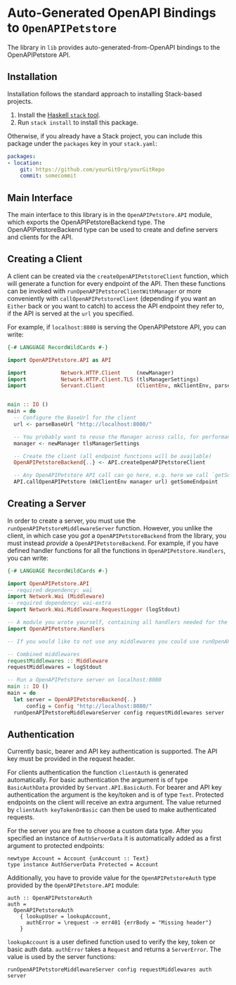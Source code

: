 # Auto-Generated OpenAPI Bindings to `OpenAPIPetstore`

The library in `lib` provides auto-generated-from-OpenAPI bindings to the OpenAPIPetstore API.

## Installation

Installation follows the standard approach to installing Stack-based projects.

1. Install the [Haskell `stack` tool](http://docs.haskellstack.org/en/stable/README).
2. Run `stack install` to install this package.

Otherwise, if you already have a Stack project, you can include this package under the `packages` key in your `stack.yaml`:
```yaml
packages:
- location:
    git: https://github.com/yourGitOrg/yourGitRepo
    commit: somecommit
```

## Main Interface

The main interface to this library is in the `OpenAPIPetstore.API` module, which exports the OpenAPIPetstoreBackend type. The OpenAPIPetstoreBackend
type can be used to create and define servers and clients for the API.

## Creating a Client

A client can be created via the `createOpenAPIPetstoreClient` function, which will generate a function for every endpoint of the API.
Then these functions can be invoked with `runOpenAPIPetstoreClientWithManager` or more conveniently with `callOpenAPIPetstoreClient`
(depending if you want an `Either` back or you want to catch) to access the API endpoint they refer to, if the API is served
at the `url` you specified.

For example, if `localhost:8080` is serving the OpenAPIPetstore API, you can write:

```haskell
{-# LANGUAGE RecordWildCards #-}

import OpenAPIPetstore.API as API

import           Network.HTTP.Client     (newManager)
import           Network.HTTP.Client.TLS (tlsManagerSettings)
import           Servant.Client          (ClientEnv, mkClientEnv, parseBaseUrl)


main :: IO ()
main = do
  -- Configure the BaseUrl for the client
  url <- parseBaseUrl "http://localhost:8080/"

  -- You probably want to reuse the Manager across calls, for performance reasons
  manager <- newManager tlsManagerSettings

  -- Create the client (all endpoint functions will be available)
  OpenAPIPetstoreBackend{..} <- API.createOpenAPIPetstoreClient

  -- Any OpenAPIPetstore API call can go here, e.g. here we call `getSomeEndpoint`
  API.callOpenAPIPetstore (mkClientEnv manager url) getSomeEndpoint
```

## Creating a Server

In order to create a server, you must use the `runOpenAPIPetstoreMiddlewareServer` function. However, you unlike the client, in which case you *got* a `OpenAPIPetstoreBackend`
from the library, you must instead *provide* a `OpenAPIPetstoreBackend`. For example, if you have defined handler functions for all the
functions in `OpenAPIPetstore.Handlers`, you can write:

```haskell
{-# LANGUAGE RecordWildCards #-}

import OpenAPIPetstore.API
-- required dependency: wai
import Network.Wai (Middleware)
-- required dependency: wai-extra
import Network.Wai.Middleware.RequestLogger (logStdout)

-- A module you wrote yourself, containing all handlers needed for the OpenAPIPetstoreBackend type.
import OpenAPIPetstore.Handlers

-- If you would like to not use any middlewares you could use runOpenAPIPetstoreServer instead

-- Combined middlewares
requestMiddlewares :: Middleware
requestMiddlewares = logStdout

-- Run a OpenAPIPetstore server on localhost:8080
main :: IO ()
main = do
  let server = OpenAPIPetstoreBackend{..}
      config = Config "http://localhost:8080/"
  runOpenAPIPetstoreMiddlewareServer config requestMiddlewares server
```

## Authentication

Currently basic, bearer and API key authentication is supported. The API key must be provided
in the request header.

For clients authentication the function `clientAuth` is generated automatically. For basic
authentication the argument is of type `BasicAuthData` provided by `Servant.API.BasicAuth`.
For bearer and API key authentication the argument is the key/token and is of type `Text`.
Protected endpoints on the client will receive an extra argument. The value returned by
`clientAuth keyTokenOrBasic` can then be used to make authenticated requests.

For the server you are free to choose a custom data type. After you specified an instance of
`AuthServerData` it is automatically added as a first argument to protected endpoints:

```
newtype Account = Account {unAccount :: Text}
type instance AuthServerData Protected = Account
```

Additionally, you have to provide value for the `OpenAPIPetstoreAuth` type provided by the
`OpenAPIPetstore.API` module:

```
auth :: OpenAPIPetstoreAuth
auth =
  OpenAPIPetstoreAuth
    { lookupUser = lookupAccount,
      authError = \request -> err401 {errBody = "Missing header"}
    }
```

`lookupAccount` is a user defined function used to verify the key, token or basic auth data.
`authError` takes a `Request` and returns a `ServerError`. The value is used by the server
functions:

```
runOpenAPIPetstoreMiddlewareServer config requestMiddlewares auth server
```

